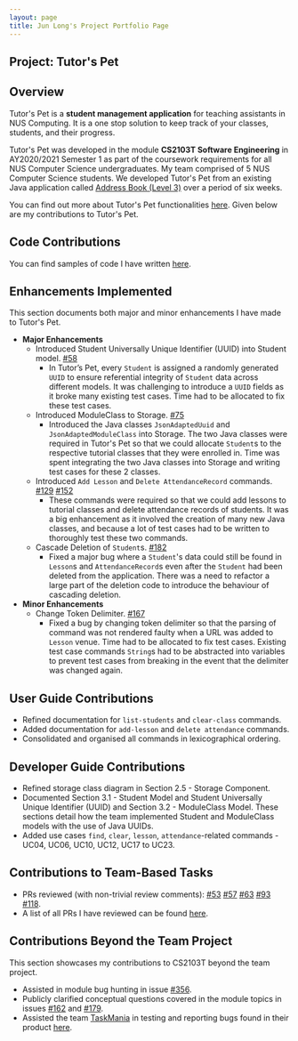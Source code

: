 ```yaml
---
layout: page
title: Jun Long's Project Portfolio Page
---
```

## Project: Tutor's Pet

## Overview
Tutor's Pet is a **student management application** for teaching assistants in NUS Computing.
It is a one stop solution to keep track of your classes, students, and their progress.

Tutor's Pet was developed in the module **CS2103T Software Engineering** in AY2020/2021 Semester 1
as part of the coursework requirements for all NUS Computer Science undergraduates.
My team comprised of 5 NUS Computer Science students. We developed Tutor's Pet from an existing Java application called
[Address Book (Level 3)](https://se-education.org/addressbook-level3/) over a period of six weeks.

You can find out more about Tutor's Pet functionalities
[here](https://ay2021s1-cs2103t-t10-4.github.io/tp/UserGuide.html). Given below are my contributions to Tutor's Pet.

## Code Contributions
You can find samples of code I have written
[here](https://nus-cs2103-ay2021s1.github.io/tp-dashboard/#breakdown=true&search=junlong4321).

## Enhancements Implemented
This section documents both major and minor enhancements I have made to Tutor's Pet.
* **Major Enhancements**
  * Introduced Student Universally Unique Identifier (UUID) into Student model.
  [#58](https://github.com/AY2021S1-CS2103T-T10-4/tp/pull/58)
    * In Tutor’s Pet, every `Student` is assigned a randomly generated `UUID` to ensure referential integrity of
    `Student` data across different models. It was challenging to introduce a `UUID` fields as it broke many existing
    test cases. Time had to be allocated to fix these test cases.
  * Introduced ModuleClass to Storage. [#75](https://github.com/AY2021S1-CS2103T-T10-4/tp/pull/75)
    * Introduced the Java classes `JsonAdaptedUuid` and `JsonAdaptedModuleClass` into Storage. The two Java classes were
      required in Tutor's Pet so that we could allocate `Student`s to the respective tutorial classes that they were
      enrolled in. Time was spent integrating the two Java classes into Storage and writing test cases for these 2
      classes.
  * Introduced `Add Lesson` and `Delete AttendanceRecord` commands.
  [#129](https://github.com/AY2021S1-CS2103T-T10-4/tp/pull/129)
  [#152](https://github.com/AY2021S1-CS2103T-T10-4/tp/pull/152)
    * These commands were required so that we could add lessons to tutorial classes and delete attendance records of
      students. It was a big enhancement as it involved the creation of many new Java classes, and because
      a lot of test cases had to be written to thoroughly test these two commands.
  * Cascade Deletion of `Student`s. [#182](https://github.com/AY2021S1-CS2103T-T10-4/tp/pull/185)
    * Fixed a major bug where a `Student`'s data could still be found in `Lesson`s and `AttendanceRecord`s even after
      the `Student` had been deleted from the application. There was a need to refactor a large part of the deletion
      code to introduce the behaviour of cascading deletion.
* **Minor Enhancements**
  * Change Token Delimiter.
  [#167](https://github.com/AY2021S1-CS2103T-T10-4/tp/pull/167)
    * Fixed a bug by changing token delimiter so that the parsing of command was not rendered faulty when a URL
    was added to `Lesson` venue. Time had to be allocated to fix test cases. Existing test case commands `String`s
    had to be abstracted into variables to prevent test cases from breaking in the event that the delimiter was
    changed again.

## User Guide Contributions
* Refined documentation for `list-students` and `clear-class` commands.
* Added documentation for `add-lesson` and `delete attendance` commands.
* Consolidated and organised all commands in lexicographical ordering.

## Developer Guide Contributions
* Refined storage class diagram in Section 2.5 - Storage Component.
* Documented Section 3.1 - Student Model and Student Universally Unique Identifier (UUID) and
Section 3.2 - ModuleClass Model. These sections detail how the team implemented Student and ModuleClass models
with the use of Java UUIDs.
* Added use cases `find`, `clear`, `lesson`, `attendance`-related commands - UC04, UC06, UC10, UC12, UC17 to UC23.

## Contributions to Team-Based Tasks
* PRs reviewed (with non-trivial review comments):
[#53](https://github.com/AY2021S1-CS2103T-T10-4/tp/pull/53)
[#57](https://github.com/AY2021S1-CS2103T-T10-4/tp/pull/57)
[#63](https://github.com/AY2021S1-CS2103T-T10-4/tp/pull/63)
[#93](https://github.com/AY2021S1-CS2103T-T10-4/tp/pull/93)
[#118](https://github.com/AY2021S1-CS2103T-T10-4/tp/pull/118).
* A list of all PRs I have reviewed can be found
[here](https://github.com/AY2021S1-CS2103T-T10-4/tp/pulls?q=is%3Apr+is%3Aclosed+reviewed-by%3Ajunlong4321).

## Contributions Beyond the Team Project
This section showcases my contributions to CS2103T beyond the team project.

* Assisted in module bug hunting in issue [#356](https://github.com/nus-cs2103-AY2021S1/forum/issues/356).
* Publicly clarified conceptual questions covered in the module topics in issues
[#162](https://github.com/nus-cs2103-AY2021S1/forum/issues/162)
and
[#179](https://github.com/nus-cs2103-AY2021S1/forum/issues/179).
* Assisted the team [TaskMania](https://github.com/AY2021S1-CS2103T-W10-3/tp/) in testing and reporting
bugs found in their product [here](https://github.com/junlong4321/ped/issues).
